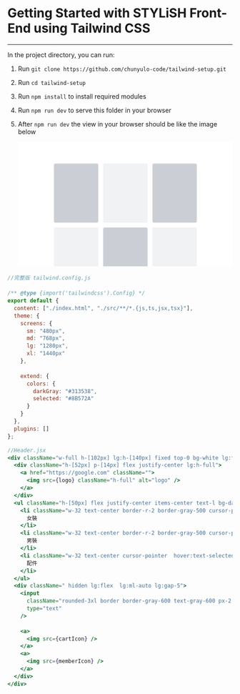 # Getting Started with STYLiSH Front-End using Tailwind CSS

---

In the project directory, you can run:

1. Run `git clone https://github.com/chunyulo-code/tailwind-setup.git`
2. Run `cd tailwind-setup`
3. Run `npm install` to install required modules
4. Run `npm run dev` to serve this folder in your browser
5. After `npm run dev` the view in your browser should be like the image below

   ![tailwind-setup-demo](./src/assets/demo_01.png)

```js
//完整版 tailwind.config.js

/** @type {import('tailwindcss').Config} */
export default {
  content: ["./index.html", "./src/**/*.{js,ts,jsx,tsx}"],
  theme: {
    screens: {
      sm: "480px",
      md: "768px",
      lg: "1280px",
      xl: "1440px"
    },

    extend: {
      colors: {
        darkGray: "#313538",
        selected: "#8B572A"
      }
    }
  },
  plugins: []
};
```

```jsx
//Header.jsx
<div className="w-full h-[102px] lg:h-[140px] fixed top-0 bg-white lg:flex lg:items-center lg:border-darkGray lg:border-b-[40px] lg:px-6 lg:py-5">
  <div className="h-[52px] p-[14px] flex justify-center lg:h-full">
    <a href="https://google.com" className="">
      <img src={logo} className="h-full" alt="logo" />
    </a>
  </div>
  <ul className="h-[50px] flex justify-center items-center text-l bg-darkGray text-white lg:ms-6 lg:bg-transparent lg:text-darkGray">
    <li className="w-32 text-center border-r-2 border-gray-500 cursor-pointer hover:text-selected">
      女裝
    </li>
    <li className="w-32 text-center border-r-2 border-gray-500 cursor-pointer  hover:text-selected">
      男裝
    </li>
    <li className="w-32 text-center cursor-pointer  hover:text-selected">
      配件
    </li>
  </ul>
  <div className=" hidden lg:flex  lg:ml-auto lg:gap-5">
    <input
      className="rounded-3xl border border-gray-600 text-gray-600 px-2 block w-[214px] h-[44px]"
      type="text"
    />

    <a>
      <img src={cartIcon} />
    </a>
    <a>
      <img src={memberIcon} />
    </a>
  </div>
</div>
```
